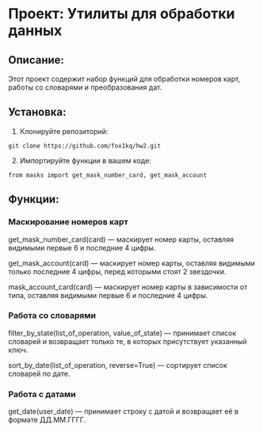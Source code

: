 # Проект: Утилиты для обработки данных

## Описание: 

Этот проект содержит набор функций для обработки номеров карт, работы со словарями и преобразования дат.

## Установка: 

1. Клонируйте репозиторий:
```
git clone https://github.com/fox1kq/hw2.git
```
2. Импортируйте функции в вашем коде:
```
from masks import get_mask_number_card, get_mask_account
```

## Функции:

### Маскирование номеров карт

get_mask_number_card(card) — маскирует номер карты, оставляя видимыми первые 6 и последние 4 цифры.

get_mask_account(card) — маскирует номер карты, оставляя видимыми только последние 4 цифры, перед которыми стоят 2 звездочки.

mask_account_card(card) — маскирует номер карты в зависимости от типа, оставляя видимыми первые 6 и последние 4 цифры.

### Работа со словарями

filter_by_state(list_of_operation, value_of_state) — принимает список словарей и возвращает только те, в которых присутствует указанный ключ.

sort_by_date(list_of_operation, reverse=True) — сортирует список словарей по дате.

### Работа с датами

get_date(user_date) — принимает строку с датой и возвращает её в формате ДД.ММ.ГГГГ.
